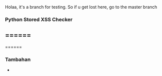 Holaa, it's a branch for testing. So if u get lost here, go to the master branch


### Python Stored XSS Checker
======
-

======
### Tambahan
-
